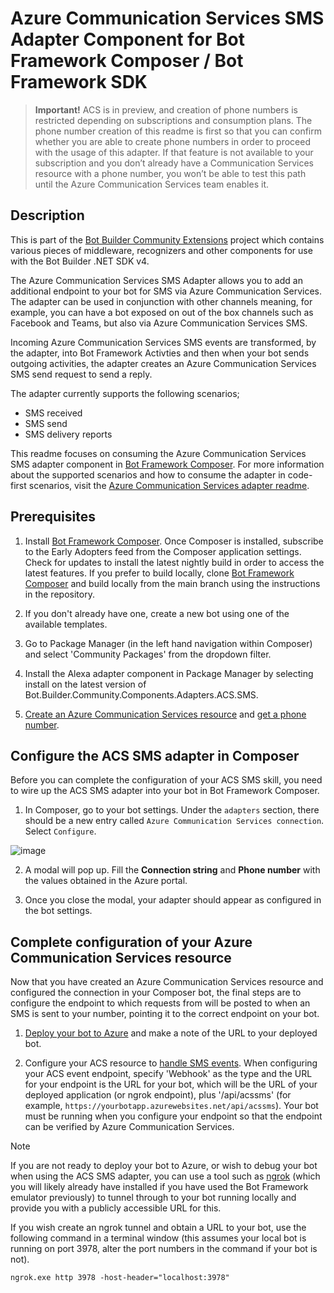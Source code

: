 # Azure Communication Services SMS Adapter Component for Bot Framework Composer / Bot Framework SDK

> **Important!** ACS is in preview, and creation of phone numbers is restricted depending on subscriptions and consumption plans. The phone number creation of this readme is first so that you can confirm whether you are able to create phone numbers in order to proceed with the usage of this adapter. If that feature is not available to your subscription and you don’t already have a Communication Services resource with a phone number, you won’t be able to test this path until the Azure Communication Services team enables it.

## Description

This is part of the [Bot Builder Community Extensions](https://github.com/botbuildercommunity) project which contains various pieces of middleware, recognizers and other components for use with the Bot Builder .NET SDK v4.

The Azure Communication Services SMS Adapter allows you to add an additional endpoint to your bot for SMS via Azure Communication Services. The adapter can be used in conjunction with other channels meaning, for example, you can have a bot exposed on out of the box channels such as Facebook and Teams, but also via Azure Communication Services SMS.

Incoming Azure Communication Services SMS events are transformed, by the adapter, into Bot Framework Activties and then when your bot sends outgoing activities, the adapter creates an Azure Communication Services SMS send request to send a reply.

The adapter currently supports the following scenarios;

- SMS received
- SMS send
- SMS delivery reports

This readme focuses on consuming the Azure Communication Services SMS adapter component in [Bot Framework Composer](https://docs.microsoft.com/en-us/composer/introduction). For more information about the supported scenarios and how to consume the adapter in code-first scenarios, visit the [Azure Communication Services adapter readme](https://github.com/BotBuilderCommunity/botbuilder-community-dotnet/blob/develop/libraries/Bot.Builder.Community.Adapters.ACS.SMS/README.md).

## Prerequisites

1. Install [Bot Framework Composer](https://dev.botframework.com/). Once Composer is installed, subscribe to the Early Adopters feed from the Composer application settings. Check for updates to install the latest nightly build in order to access the latest features. If you prefer to build locally, clone [Bot Framework Composer](https://github.com/microsoft/BotFramework-Composer) and build locally from the main branch using the instructions in the repository.

2. If you don't already have one, create a new bot using one of the available templates.

3. Go to Package Manager (in the left hand navigation within Composer) and select 'Community Packages' from the dropdown filter.

4. Install the Alexa adapter component in Package Manager by selecting install on the latest version of Bot.Builder.Community.Components.Adapters.ACS.SMS.

5. [Create an Azure Communication Services resource](https://docs.microsoft.com/en-us/azure/communication-services/quickstarts/create-communication-resource?tabs=windows&pivots=platform-azp) and [get a phone number](https://docs.microsoft.com/en-us/azure/communication-services/quickstarts/telephony-sms/get-phone-number).

## Configure the ACS SMS adapter in Composer

Before you can complete the configuration of your ACS SMS skill, you need to wire up the ACS SMS adapter into your bot in Bot Framework Composer.

1. In Composer, go to your bot settings. Under the `adapters` section, there should be a new entry called `Azure Communication Services connection`. Select `Configure`.

![image](https://user-images.githubusercontent.com/3900649/114547215-0e8a5780-9c56-11eb-9add-bfd7c39a4046.png)

2. A modal will pop up. Fill the **Connection string** and **Phone number** with the values obtained in the Azure portal.

3. Once you close the modal, your adapter should appear as configured in the bot settings.

## Complete configuration of your Azure Communication Services resource

Now that you have created an Azure Communication Services resource and configured the connection in your Composer bot, the final steps are to configure the endpoint to which requests from will be posted to when an SMS is sent to your number, pointing it to the correct endpoint on your bot.

1. [Deploy your bot to Azure](https://aka.ms/bot-builder-deploy-az-cli) and make a note of the URL to your deployed bot.

2. Configure your ACS resource to [handle SMS events](https://docs.microsoft.com/en-us/azure/communication-services/quickstarts/telephony-sms/handle-sms-events).  When configuring your ACS event endpoint, specify 'Webhook' as the type and the URL for your endpoint is the URL for your bot, which will be the URL of your deployed application (or ngrok endpoint), plus '/api/acssms' (for example, `https://yourbotapp.azurewebsites.net/api/acssms`). Your bot must be running when you configure your endpoint so that the endpoint can be verified by Azure Communication Services.

> [!NOTE]
> If you are not ready to deploy your bot to Azure, or wish to debug your bot when using the ACS SMS adapter, you can use a tool such as [ngrok](https://www.ngrok.com) (which you will likely already have installed if you have used the Bot Framework emulator previously) to tunnel through to your bot running locally and provide you with a publicly accessible URL for this. 
> 
> If you wish create an ngrok tunnel and obtain a URL to your bot, use the following command in a terminal window (this assumes your local bot is running on port 3978, alter the port numbers in the command if your bot is not).
> 
> ```
> ngrok.exe http 3978 -host-header="localhost:3978"
> ```
